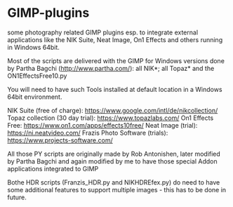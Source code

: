 # GIMP-plugins
some photography related GIMP plugins esp. to integrate external applications like the NIK Suite, Neat Image, On1 Effects and others running in Windows 64bit.

Most of the scripts are delivered with the GIMP for Windows versions done by Partha Bagchi (http://www.partha.com/):
all NIK*; all Topaz* and the ON1EffectsFree10.py

You will need to have such Tools installed at default location in a Windows 64bit environment.

NIK Suite (free of charge): https://www.google.com/intl/de/nikcollection/
Topaz collection (30 day trial): https://www.topazlabs.com/
On1 Effects Free: https://www.on1.com/apps/effects10free/
Neat Image (trial): https://ni.neatvideo.com/
Frazis Photo Software (trials): https://www.projects-software.com/

All those PY scripts are originally made by Rob Antonishen, later modified by Partha Bagchi and again modified by me to have those special Addon applications integrated to GIMP

Bothe HDR scripts (Franzis_HDR.py and NIKHDREfex.py) do need to have some additional features to support multiple images - this has to be done in future.
